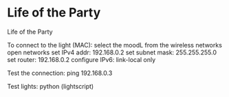 Life of the Party
=================

Life of the Party

To connect to the light (MAC):
    select the moodL from the wireless networks
    open networks
    set IPv4 addr: 192.168.0.2
    set subnet mask: 255.255.255.0
    set router: 192.168.0.2
    configure IPv6: link-local only

Test the connection:
    ping 192.168.0.3

Test lights:
    python (lightscript)
